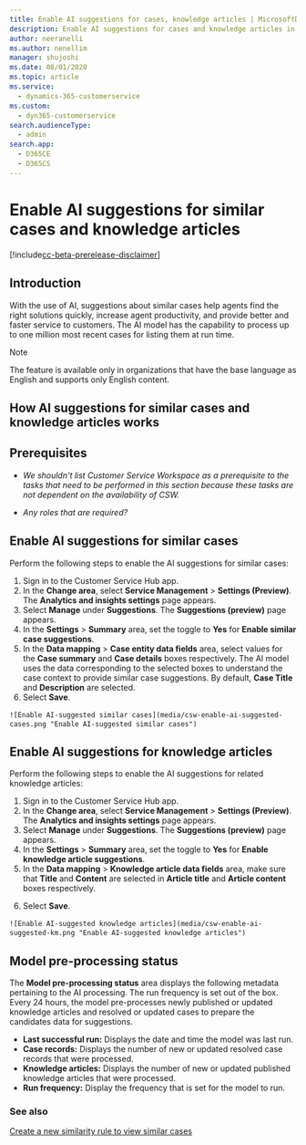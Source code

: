 ```yaml
---
title: Enable AI suggestions for cases, knowledge articles | MicrosoftDocs
description: Enable AI suggestions for cases and knowledge articles in Dynamics 365 Customer Service.
author: neeranelli
ms.author: nenellim
manager: shujoshi
ms.date: 08/01/2020
ms.topic: article
ms.service: 
  - dynamics-365-customerservice
ms.custom: 
  - dyn365-customerservice
search.audienceType: 
  - admin
search.app: 
  - D365CE
  - D365CS
---
```


# Enable AI suggestions for similar cases and knowledge articles

[!include[cc-beta-prerelease-disclaimer](../includes/cc-beta-prerelease-disclaimer.md)]

## Introduction

With the use of AI, suggestions about similar cases help agents find the right solutions quickly, increase agent productivity, and provide better and faster service to customers. The AI model has the capability to process up to one million most recent cases for listing them at run time.

<!-- Xiaoying's comment: we can leverage what's in the release note to cover more about the business value and problem to solve in the introduction section. For example: 
"Agents typically use several resources to efficiently resolve customer cases and provide consistent responses. These include knowledge articles, collaborating with other agents or experts, and reviewing active or successfully resolved similar cases. Without artificial intelligence, agents spend time searching for and scanning knowledge articles to determine if they are relevant to the active case they are working on. This delays customer service and resolution time. Using AI helps proactively surface the best knowledge articles and similar cases by parsing through thousands of published articles and resolved cases, taking case context and previous history into account. It helps to quickly increase agent productivity, and provide better and faster service to customers."
-->

> [!NOTE]
> The feature is available only in organizations that have the base language as English and supports only English content.

## How AI suggestions for similar cases and knowledge articles works

<!-- Xiaoying's comments: proposed content:
AI suggestions are powered by a set of pre-trained natural language understanding models that help agents to quickly find relevant knowledge articles or similar cases based on the active case context. The AI models enable the following capabilities:
- Knowledge articles and similar cases can be suggested based on the sementic meaning in case context and knowledge article content. The model pre-processes published knowledge articles and resolved cases every day to prepare suggestion candidates. After a case is created or updated, the model quickly finds out matching knowledge articles and similar cases from suggestion candidates. 
- A brief summary is auto-generated for each pre-processed knowledge article based on its content. When a knowledge article is suggested, both article title and the auto-generated summary are surfaced to agents, which helps them to get a better idea about the article before agent clicks through it. 
- In addition to the suggestions, agents can also tell why an article or similar case is suggested through a list of key phrases that are auto-extracted from knowledge articles and cases. These key phrases highlights the relevance between a suggestion and an active case, in addition to the confidence score (which is a percentage number that indicates the degree to which an article or similar case matches with the active case).  
-->

## Prerequisites

- *We shouldn't list Customer Service Workspace as a prerequisite to the tasks that need to be performed in this section because these tasks are not dependent on the availability of CSW.*
<!-- Xiaoying's comment: it is a prerequisite that we should list here. otherwise, the entry to the settings page will be disabled and admins can't configure it. With listing Customer Service Workspace as a prereqiste here, it's also good to provide a link to the relevant doc how admins can install the app. -->

- *Any roles that are required?*
<!-- Xiaoying's comment: it requires the admin role-->
<!-- Xiaoying's comment: in addition, the feature is only available to organizations with base language as English. Maybe add a note here or seperately that the feature only supports English content in this release. -->
<!-- Xiaoying's comment: also add a note about the geo availability, i.e. the feature is available to the organizations created in the following geolocations: NAM, SAM, CAN, GBR, EUR, JPN, IND, OCE, APJ -->

## Enable AI suggestions for similar cases

Perform the following steps to enable the AI suggestions for similar cases:

1. Sign in to the Customer Service Hub app.
2. In the **Change area**, select **Service Management** > **Settings (Preview)**. The **Analytics and insights settings** page appears.
3. Select **Manage** under **Suggestions**. The **Suggestions (preview)** page appears.
4. In the **Settings** > **Summary** area, set the toggle to **Yes** for **Enable similar case suggestions**.
5. In the **Data mapping** > **Case entity data fields** area, select values for the **Case summary** and **Case details** boxes respectively. The AI model uses the data corresponding to the selected boxes to understand the case context to provide similar case suggestions. By default, **Case Title** and **Description** are selected.
6. Select **Save**.
<!-- Xiaoying's comment: please add a note that it may take up to 24 hours for the model to process data and complete the first time setup. Once completed, the status will show in "Model pre-processing status". -->
<!-- Xiaoying's comment: please add another note that enabling or disabling this feature will take effect to agents only after they refresh/reopen the browser and not in their current active sessions nor on session switch. -->

    ![Enable AI-suggested similar cases](media/csw-enable-ai-suggested-cases.png "Enable AI-suggested similar cases")

## Enable AI suggestions for knowledge articles

Perform the following steps to enable the AI suggestions for related knowledge articles:

1. Sign in to the Customer Service Hub app.
2. In the **Change area**, select **Service Management** > **Settings (Preview)**. The **Analytics and insights settings** page appears.
3. Select **Manage** under **Suggestions**. The **Suggestions (preview)** page appears.
4. In the **Settings** > **Summary** area, set the toggle to **Yes** for **Enable knowledge article suggestions**.
5. In the **Data mapping** > **Knowledge article data fields** area, make sure that **Title** and **Content** are selected in **Article title** and **Article content** boxes respectively.
<!-- Xiaoying's comment: similar to the previous section, step 5 is optional. By default, Title and Content fields from Knowldge Article entity are selected. Admins can change these two fields to any other text fields in the Knowldge Article entity. In addition, when KB suggestion is enabled, admins are also asked to map text fields from Case entity (by default is Case Title and Description). The selected fields in Case entity will be used for the model to understand the context of an active case when finding KB suggestions. The selected fields in Knowledge Article entity are used for the AI model to understand the articles when finding a good match for a case. The article content field is also used for the AI model to generate a brief article summary, which will be surfaced to agents with suggestions. -->
6. Select **Save**.
<!-- Xiaoying's comment: please add a note that it may take up to 24 hours for the model to process data and complete the first time setup. Once completed, the status will show in "Model pre-processing status". -->
<!-- Xiaoying's comment: please add another note that enabling or disabling this feature will take effect to agents only after they refresh/reopen the browser and not in their current active sessions nor on session switch. -->

    ![Enable AI-suggested knowledge articles](media/csw-enable-ai-suggested-km.png "Enable AI-suggested knowledge articles")

## Model pre-processing status

The **Model pre-processing status** area displays the following metadata pertaining to the AI processing. The run frequency is set out of the box. Every 24 hours, the model pre-processes newly published or updated knowledge articles and resolved or updated cases to prepare the candidates data for suggestions.

- **Last successful run:** Displays the date and time the model was last run.
- **Case records:** Displays the number of new or updated resolved case records that were processed.
- **Knowledge articles:** Displays the number of new or updated published knowledge articles that were processed.
- **Run frequency:** Display the frequency that is set for the model to run.

### See also

[Create a new similarity rule to view similar cases](suggest-similar-cases-for-a-case.md#create-a-new-similarity-rule-to-view-similar-cases)  
